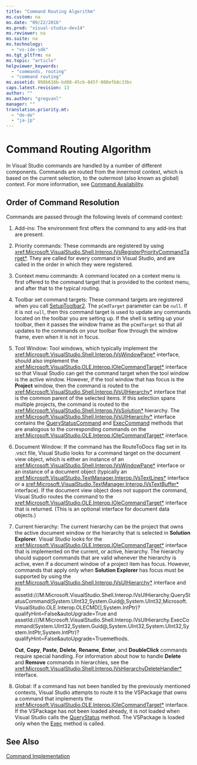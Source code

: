 ```yaml
---
title: "Command Routing Algorithm"
ms.custom: na
ms.date: "09/22/2016"
ms.prod: "visual-studio-dev14"
ms.reviewer: na
ms.suite: na
ms.technology: 
  - "vs-ide-sdk"
ms.tgt_pltfrm: na
ms.topic: "article"
helpviewer_keywords: 
  - "commands, routing"
  - "command routing"
ms.assetid: 998b616b-bd08-45cb-845f-808efb8c33bc
caps.latest.revision: 13
author: ""
ms.author: "gregvanl"
manager: ""
translation.priority.mt: 
  - "de-de"
  - "ja-jp"
---
```

# Command Routing Algorithm
In Visual Studio commands are handled by a number of different components. Commands are routed from the innermost context, which is based on the current selection, to the outermost (also known as global) context. For more information, see [Command Availability](../vs140/command-availability.md).  
  
## Order of Command Resolution  
 Commands are passed through the following levels of command context:  
  
1.  Add-ins: The environment first offers the command to any add-ins that are present.  
  
2.  Priority commands: These commands are registered by using <xref:Microsoft.VisualStudio.Shell.Interop.IVsRegisterPriorityCommandTarget*>. They are called for every command in Visual Studio, and are called in the order in which they were registered.  
  
3.  Context menu commands: A command located on a context menu is first offered to the command target that is provided to the context menu, and after that to the typical routing.  
  
4.  Toolbar set command targets: These command targets are registered when you call [SetupToolbar2](assetId:///M:Microsoft.VisualStudio.Shell.Interop.IVsUIShell4.SetupToolbar2(System.IntPtr,Microsoft.VisualStudio.Shell.Interop.IVsToolWindowToolbar,Microsoft.VisualStudio.OLE.Interop.IOleCommandTarget,Microsoft.VisualStudio.Shell.Interop.IVsToolWindowToolbarHost@)?qualifyHint=False&autoUpgrade=True). The `pCmdTarget` parameter can be `null`. If it is not `null`, then this command target is used to update any commands located on the toolbar you are setting up. If the shell is setting up your toolbar, then it passes the window frame as the `pCmdTarget` so that all updates to the commands on your toolbar flow through the window frame, even when it is not in focus.  
  
5.  Tool Window: Tool windows, which typically implement the <xref:Microsoft.VisualStudio.Shell.Interop.IVsWindowPane*> interface, should also implement the <xref:Microsoft.VisualStudio.OLE.Interop.IOleCommandTarget*> interface so that Visual Studio can get the command target when the tool window is the active window. However, if the tool window that has focus is the **Project** window, then the command is routed to the <xref:Microsoft.VisualStudio.Shell.Interop.IVsUIHierarchy*> interface that is the common parent of the selected items. If this selection spans multiple projects, the command is routed to the <xref:Microsoft.VisualStudio.Shell.Interop.IVsSolution*> hierarchy. The <xref:Microsoft.VisualStudio.Shell.Interop.IVsUIHierarchy*> interface contains the [QueryStatusCommand](assetId:///M:Microsoft.VisualStudio.Shell.Interop.IVsUIHierarchy.QueryStatusCommand(System.UInt32,System.Guid@,System.UInt32,Microsoft.VisualStudio.OLE.Interop.OLECMD[],System.IntPtr)?qualifyHint=False&autoUpgrade=True) and [ExecCommand](assetId:///M:Microsoft.VisualStudio.Shell.Interop.IVsUIHierarchy.ExecCommand(System.UInt32,System.Guid@,System.UInt32,System.UInt32,System.IntPtr,System.IntPtr)?qualifyHint=False&autoUpgrade=True) methods that are analogous to the corresponding commands on the <xref:Microsoft.VisualStudio.OLE.Interop.IOleCommandTarget*> interface.  
  
6.  Document Window: If the command has the RouteToDocs flag set in its .vsct file, Visual Studio looks for a command target on the document view object, which is either an instance of an <xref:Microsoft.VisualStudio.Shell.Interop.IVsWindowPane*> interface or an instance of a document object (typically an <xref:Microsoft.VisualStudio.TextManager.Interop.IVsTextLines*> interface or a <xref:Microsoft.VisualStudio.TextManager.Interop.IVsTextBuffer*> interface). If the document view object does not support the command, Visual Studio routes the command to the <xref:Microsoft.VisualStudio.OLE.Interop.IOleCommandTarget*> interface that is returned. (This is an optional interface for document data objects.)  
  
7.  Current hierarchy: The current hierarchy can be the project that owns the active document window or the hierarchy that is selected in **Solution Explorer**. Visual Studio looks for the <xref:Microsoft.VisualStudio.OLE.Interop.IOleCommandTarget*> interface that is implemented on the current, or active, hierarchy. The hierarchy should support commands that are valid whenever the hierarchy is active, even if a document window of a project item has focus. However, commands that apply only when **Solution Explorer** has focus must be supported by using the <xref:Microsoft.VisualStudio.Shell.Interop.IVsUIHierarchy*> interface and its assetId:///M:Microsoft.VisualStudio.Shell.Interop.IVsUIHierarchy.QueryStatusCommand(System.UInt32,System.Guid@,System.UInt32,Microsoft.VisualStudio.OLE.Interop.OLECMD[],System.IntPtr)?qualifyHint=False&autoUpgrade=True and assetId:///M:Microsoft.VisualStudio.Shell.Interop.IVsUIHierarchy.ExecCommand(System.UInt32,System.Guid@,System.UInt32,System.UInt32,System.IntPtr,System.IntPtr)?qualifyHint=False&autoUpgrade=Truemethods.  
  
     **Cut**, **Copy**, **Paste**, **Delete**, **Rename**, **Enter**, and **DoubleClick** commands require special handling. For information about how to handle **Delete** and **Remove** commands in hierarchies, see the <xref:Microsoft.VisualStudio.Shell.Interop.IVsHierarchyDeleteHandler*> interface.  
  
8.  Global: If a command has not been handled by the previously mentioned contexts, Visual Studio attempts to route it to the VSPackage that owns a command that implements the <xref:Microsoft.VisualStudio.OLE.Interop.IOleCommandTarget*> interface. If the VSPackage has not been loaded already, it is not loaded when Visual Studio calls the [QueryStatus](assetId:///M:Microsoft.VisualStudio.OLE.Interop.IOleCommandTarget.QueryStatus(System.Guid@,System.UInt32,Microsoft.VisualStudio.OLE.Interop.OLECMD[],System.IntPtr)?qualifyHint=False&autoUpgrade=True) method. The VSPackage is loaded only when the [Exec](assetId:///M:Microsoft.VisualStudio.OLE.Interop.IOleCommandTarget.Exec(System.Guid@,System.UInt32,System.UInt32,System.IntPtr,System.IntPtr)?qualifyHint=False&autoUpgrade=True) method is called.  
  
## See Also  
 [Command Implementation](../vs140/command-design.md)